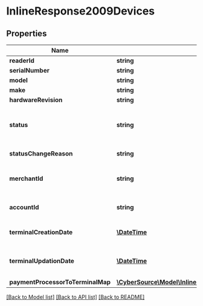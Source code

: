 # InlineResponse2009Devices

## Properties
Name | Type | Description | Notes
------------ | ------------- | ------------- | -------------
**readerId** | **string** |  | [optional] 
**serialNumber** | **string** |  | [optional] 
**model** | **string** |  | [optional] 
**make** | **string** |  | [optional] 
**hardwareRevision** | **string** |  | [optional] 
**status** | **string** | Status of the device. Possible Values:   - &#39;ACTIVE&#39;   - &#39;INACTIVE&#39; | [optional] 
**statusChangeReason** | **string** | Reason for change in status. | [optional] 
**merchantId** | **string** | ID of the merchant to whom this device is assigned. | [optional] 
**accountId** | **string** | ID of the account to whom the device assigned. | [optional] 
**terminalCreationDate** | [**\DateTime**](\DateTime.md) | Timestamp in which the device was created. | [optional] 
**terminalUpdationDate** | [**\DateTime**](\DateTime.md) | Timestamp in which the device was updated/modified. | [optional] 
**paymentProcessorToTerminalMap** | [**\CyberSource\Model\InlineResponse2009PaymentProcessorToTerminalMap**](InlineResponse2009PaymentProcessorToTerminalMap.md) |  | [optional] 

[[Back to Model list]](../README.md#documentation-for-models) [[Back to API list]](../README.md#documentation-for-api-endpoints) [[Back to README]](../README.md)


